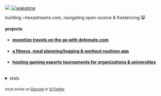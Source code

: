 ![](https://komarev.com/ghpvc/?username=dinxsh) [![wakatime](https://wakatime.com/badge/user/018cddd8-b17b-4e5f-a792-bed4da250ea7.svg)](https://wakatime.com/@018cddd8-b17b-4e5f-a792-bed4da250ea7)

building ~hexastreams.com, navigating open-source & freelancing 😸

#### projects 
- #### [monetize travels on the go with delemate.com](https://delemate.com) 
- #### [a fitness, meal planning/logging & workout routines app](https://github.com/dinxsh/aarogya) 
- #### [hosting gaming esports tournaments for organizations & universities](https://sanityesports.live/)

<br>
<details>
<summary>stats</summary>

  
| Overview | Card |
|:--------:|:-------------------------:|
| ![Lines of Code & Base Introduction](assets/metrics.plugin.code.lines.svg) | ![Achievements](assets/metrics.plugin.achievements.svg) |


</details>

<sub>most active on [Discord](https://discord.com/users/989106479699210310) or [X/Twitter](https://x.com/dineshcodes)</sub>
